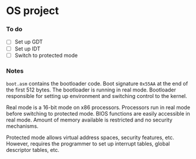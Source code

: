 # OS project

### To do 
- [ ] Set up GDT
- [ ] Set up IDT
- [ ] Switch to protected mode

### Notes

`boot.asm` contains the bootloader code. Boot signature `0x55AA` at the end of the first 512 bytes. The bootloader is running in real mode. Bootloader responsible for setting up environment and switching control to the kernel.

Real mode is a 16-bit mode on x86 processors. Processors run in real mode before switching to protected mode. BIOS functions are easily accessible in real mode. Amount of memory available is restricted and no security mechanisms.

Protected mode allows virtual address spaces, security features, etc. However, requires the programmer to set up interrupt tables, global descriptor tables, etc.
